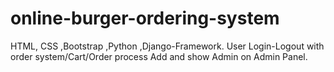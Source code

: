 # online-burger-ordering-system

HTML, CSS ,Bootstrap ,Python ,Django-Framework. User Login-Logout with order system/Cart/Order process Add and show Admin on Admin Panel.
